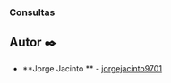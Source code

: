 ### Consultas

## Autor ✒️

* **Jorge Jacinto ** - [jorgejacinto9701](https://github.com/jorgejacinto9701)
